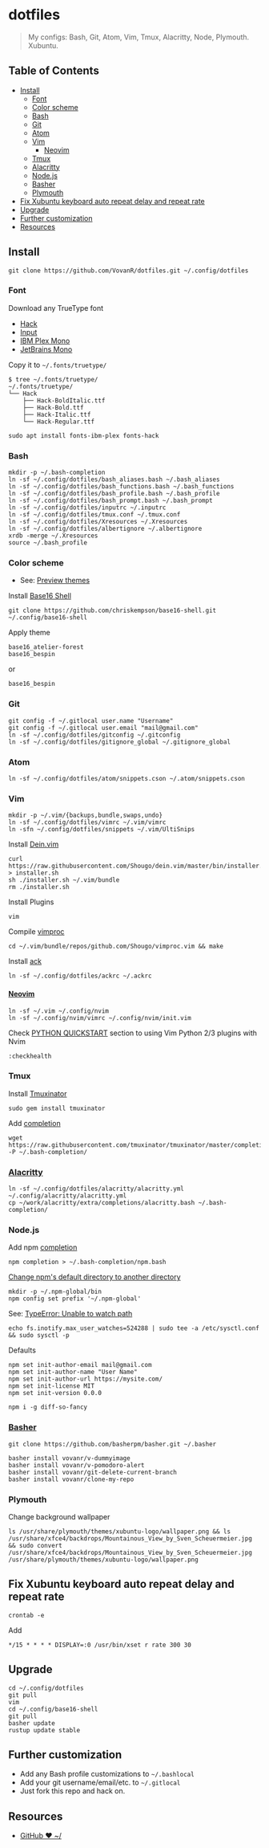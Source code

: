 # dotfiles

> My configs: Bash, Git, Atom, Vim, Tmux, Alacritty, Node, Plymouth. Xubuntu.

## Table of Contents

- [Install](#install)
  - [Font](#font)
  - [Color scheme](#color-scheme)
  - [Bash](#bash)
  - [Git](#git)
  - [Atom](#atom)
  - [Vim](#vim)
     - [Neovim](#neovim)
  - [Tmux](#tmux)
  - [Alacritty](#alacritty)
  - [Node.js](#nodejs)
  - [Basher](#basher)
  - [Plymouth](#plymouth)
- [Fix Xubuntu keyboard auto repeat delay and repeat rate](#fix-xubuntu-keyboard-auto-repeat-delay-and-repeat-rate)
- [Upgrade](#upgrade)
- [Further customization](#further-customization)
- [Resources](#resources)

## Install

```shell
git clone https://github.com/VovanR/dotfiles.git ~/.config/dotfiles
```

### Font

Download any TrueType font
- [Hack](https://github.com/chrissimpkins/Hack)
- [Input](http://input.fontbureau.com/)
- [IBM Plex Mono](https://github.com/IBM/plex/releases)
- [JetBrains Mono](https://www.jetbrains.com/lp/mono/#how-to-install)

Copy it to `~/.fonts/truetype/`
```shell
$ tree ~/.fonts/truetype/
~/.fonts/truetype/
└── Hack
    ├── Hack-BoldItalic.ttf
    ├── Hack-Bold.ttf
    ├── Hack-Italic.ttf
    └── Hack-Regular.ttf
```

```shell
sudo apt install fonts-ibm-plex fonts-hack
```

### Bash

```shell
mkdir -p ~/.bash-completion
ln -sf ~/.config/dotfiles/bash_aliases.bash ~/.bash_aliases
ln -sf ~/.config/dotfiles/bash_functions.bash ~/.bash_functions
ln -sf ~/.config/dotfiles/bash_profile.bash ~/.bash_profile
ln -sf ~/.config/dotfiles/bash_prompt.bash ~/.bash_prompt
ln -sf ~/.config/dotfiles/inputrc ~/.inputrc
ln -sf ~/.config/dotfiles/tmux.conf ~/.tmux.conf
ln -sf ~/.config/dotfiles/Xresources ~/.Xresources
ln -sf ~/.config/dotfiles/albertignore ~/.albertignore
xrdb -merge ~/.Xresources
source ~/.bash_profile
```

### Color scheme

- See: [Preview themes](http://chriskempson.com/projects/base16/)

Install [Base16 Shell](https://github.com/chriskempson/base16-shell#installation)
```shell
git clone https://github.com/chriskempson/base16-shell.git ~/.config/base16-shell
```

Apply theme
```shell
base16_atelier-forest
base16_bespin
```

or
```shell
base16_bespin
```

### Git

```shell
git config -f ~/.gitlocal user.name "Username"
git config -f ~/.gitlocal user.email "mail@gmail.com"
ln -sf ~/.config/dotfiles/gitconfig ~/.gitconfig
ln -sf ~/.config/dotfiles/gitignore_global ~/.gitignore_global
```

### Atom

```shell
ln -sf ~/.config/dotfiles/atom/snippets.cson ~/.atom/snippets.cson
```

### Vim

```shell
mkdir -p ~/.vim/{backups,bundle,swaps,undo}
ln -sf ~/.config/dotfiles/vimrc ~/.vim/vimrc
ln -sfn ~/.config/dotfiles/snippets ~/.vim/UltiSnips
```

Install [Dein.vim](https://github.com/Shougo/dein.vim)
```shell
curl https://raw.githubusercontent.com/Shougo/dein.vim/master/bin/installer.sh > installer.sh
sh ./installer.sh ~/.vim/bundle
rm ./installer.sh
```

Install Plugins
```shell
vim
```

Compile [vimproc](https://github.com/Shougo/vimproc.vim#building)
```shell
cd ~/.vim/bundle/repos/github.com/Shougo/vimproc.vim && make
```

Install [ack](http://beyondgrep.com/install/)
```shell
ln -sf ~/.config/dotfiles/ackrc ~/.ackrc
```

#### [Neovim](https://github.com/neovim/neovim/wiki/Installing-Neovim)

```shell
ln -sf ~/.vim ~/.config/nvim
ln -sf ~/.config/nvim/vimrc ~/.config/nvim/init.vim
```
Check [PYTHON QUICKSTART](https://neovim.io/doc/user/provider.html#provider-python) section to using Vim Python 2/3 plugins with Nvim
```
:checkhealth
```

### Tmux

Install [Tmuxinator](https://github.com/tmuxinator/tmuxinator)
```shell
sudo gem install tmuxinator
```

Add [completion](https://github.com/tmuxinator/tmuxinator#completion)
```shell
wget https://raw.githubusercontent.com/tmuxinator/tmuxinator/master/completion/tmuxinator.bash -P ~/.bash-completion/
```

### [Alacritty](https://github.com/jwilm/alacritty)

```shell
ln -sf ~/.config/dotfiles/alacritty/alacritty.yml ~/.config/alacritty/alacritty.yml
cp ~/work/alacritty/extra/completions/alacritty.bash ~/.bash-completion/
```

### Node.js

Add npm [completion](https://docs.npmjs.com/cli/commands/npm-completion)
```shell
npm completion > ~/.bash-completion/npm.bash
```

[Change npm's default directory to another directory](https://docs.npmjs.com/getting-started/fixing-npm-permissions)
```shell
mkdir -p ~/.npm-global/bin
npm config set prefix '~/.npm-global'
```

See: [TypeError: Unable to watch path](https://flight-manual.atom.io/hacking-atom/sections/hacking-on-atom-core/#typeerror-unable-to-watch-path)
```shell
echo fs.inotify.max_user_watches=524288 | sudo tee -a /etc/sysctl.conf && sudo sysctl -p
```

Defaults
```shell
npm set init-author-email mail@gmail.com
npm set init-author-name "User Name"
npm set init-author-url https://mysite.com/
npm set init-license MIT
npm set init-version 0.0.0
```

```shell
npm i -g diff-so-fancy
```

### [Basher](https://github.com/basherpm/basher)

```shell
git clone https://github.com/basherpm/basher.git ~/.basher
```

```shell
basher install vovanr/v-dummyimage
basher install vovanr/v-pomodoro-alert
basher install vovanr/git-delete-current-branch
basher install vovanr/clone-my-repo
```


### Plymouth

Change background wallpaper
```shell
ls /usr/share/plymouth/themes/xubuntu-logo/wallpaper.png && ls /usr/share/xfce4/backdrops/Mountainous_View_by_Sven_Scheuermeier.jpg && sudo convert /usr/share/xfce4/backdrops/Mountainous_View_by_Sven_Scheuermeier.jpg /usr/share/plymouth/themes/xubuntu-logo/wallpaper.png
```

## Fix Xubuntu keyboard auto repeat delay and repeat rate

```shell
crontab -e
```
Add
```cron
*/15 * * * * DISPLAY=:0 /usr/bin/xset r rate 300 30
```

## Upgrade

```shell
cd ~/.config/dotfiles
git pull
vim
cd ~/.config/base16-shell
git pull
basher update
rustup update stable
```

## Further customization

- Add any Bash profile customizations to `~/.bashlocal`
- Add your git username/email/etc. to `~/.gitlocal`
- Just fork this repo and hack on.

## Resources

- [GitHub ❤ ~/](http://dotfiles.github.io/)
